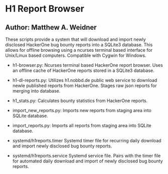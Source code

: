 # H1 Report Browser
## Author: Matthew A. Weidner

These scripts provide a system that will download and import newly disclosed HackerOne bug bounty reports into a SQLite3 database. This allows for offline browsing using a ncurses terminal based interface for Unix/Linux based computers. Compatible with Cygwin for Windows.

* h1-browser.py:
Ncurses terminal based HackerOne report browser. Uses an offline cache of HackerOne reports stored in a SQLite3 database.

* h1-dl-reports.py:
Utilizes h1.nobbd.de public web service to download newle published reports from HackerOne. Stages raw json reports for merging into database.

* h1_stats.py:
Calculates bounty statistics from HackerOne reports.

* import_new_reports.py:
Imports new reports from staging area into SQLite database.

* import_reports.py:
Imports all reports from staging area into SQLite database.

* systemd/h1reports.timer
Systemd timer file for recurring daily download and import newly disclosed bug bounty reports.

* systemd/h1reports.service
Systemd service file. Pairs with the timer file for automated daily download and import of newly disclosed bug bounty reports.

